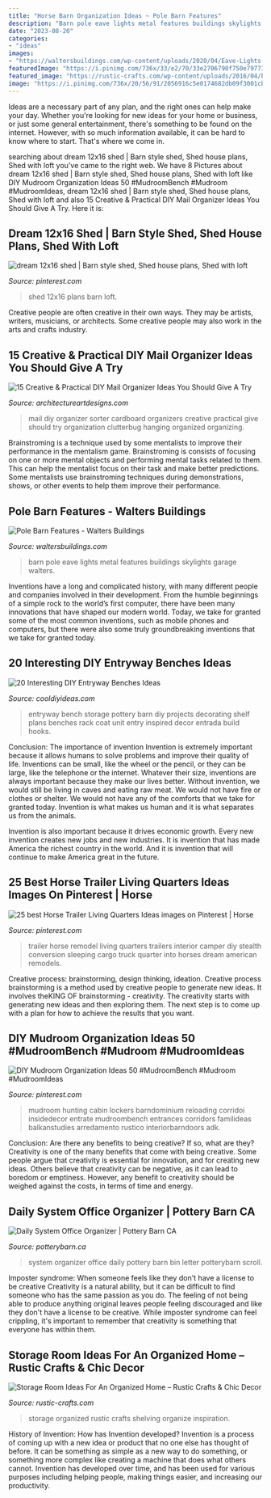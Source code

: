 ```yaml
---
title: "Horse Barn Organization Ideas ~ Pole Barn Features"
description: "Barn pole eave lights metal features buildings skylights garage walters"
date: "2023-08-20"
categories:
- "ideas"
images:
- "https://waltersbuildings.com/wp-content/uploads/2020/04/Eave-Lights-2.jpg"
featuredImage: "https://i.pinimg.com/736x/33/e2/70/33e2706790f750e797737e866762b13f.jpg"
featured_image: "https://rustic-crafts.com/wp-content/uploads/2016/04/basement-storage.jpg"
image: "https://i.pinimg.com/736x/20/56/91/2056916c5e0174682db09f3001cbf969.jpg"
---
```



Ideas are a necessary part of any plan, and the right ones can help make your day. Whether you're looking for new ideas for your home or business, or just some general entertainment, there's something to be found on the internet. However, with so much information available, it can be hard to know where to start. That's where we come in.

	

		
searching about dream 12x16 shed | Barn style shed, Shed house plans, Shed with loft you've came to the right web. We have 8 Pictures about dream 12x16 shed | Barn style shed, Shed house plans, Shed with loft like DIY Mudroom Organization Ideas 50 #MudroomBench #Mudroom #MudroomIdeas, dream 12x16 shed | Barn style shed, Shed house plans, Shed with loft and also 15 Creative &amp; Practical DIY Mail Organizer Ideas You Should Give A Try. Here it is:
		
    
## Dream 12x16 Shed | Barn Style Shed, Shed House Plans, Shed With Loft

<img loading=lazy src="https://i.pinimg.com/736x/d4/1f/56/d41f56f639f5b94bcba7ac2e1a379088.jpg" onerror="this.onerror=null;this.src='https://tse3.mm.bing.net/th?id=OIP.TYrvsh6RWDivIISYX19zJAHaJ3&amp;pid=15.1';" alt="dream 12x16 shed | Barn style shed, Shed house plans, Shed with loft">

_Source: pinterest.com_

>shed 12x16 plans barn loft. 

	

Creative people are often creative in their own ways. They may be artists, writers, musicians, or architects. Some creative people may also work in the arts and crafts industry.

    
## 15 Creative &amp; Practical DIY Mail Organizer Ideas You Should Give A Try

<img loading=lazy src="https://www.architectureartdesigns.com/wp-content/uploads/2019/04/15-Creative-Practical-DIY-Mail-Organizer-Ideas-You-Should-Give-A-Try-11.jpg" onerror="this.onerror=null;this.src='https://tse2.mm.bing.net/th?id=OIP.w0llbGK2BSIhqkA55srHUQHaLK&amp;pid=15.1';" alt="15 Creative &amp; Practical DIY Mail Organizer Ideas You Should Give A Try">

_Source: architectureartdesigns.com_

>mail diy organizer sorter cardboard organizers creative practical give should try organization clutterbug hanging organized organizing. 

	

Brainstroming is a technique used by some mentalists to improve their performance in the mentalism game. Brainstroming is consists of focusing on one or more mental objects and performing mental tasks related to them. This can help the mentalist focus on their task and make better predictions. Some mentalists use brainstroming techniques during demonstrations, shows, or other events to help them improve their performance.

    
## Pole Barn Features - Walters Buildings

<img loading=lazy src="https://waltersbuildings.com/wp-content/uploads/2020/04/Eave-Lights-2.jpg" onerror="this.onerror=null;this.src='https://tse4.mm.bing.net/th?id=OIP.AQgQ4-pdYZ7u7Feg8akLaAHaE8&amp;pid=15.1';" alt="Pole Barn Features - Walters Buildings">

_Source: waltersbuildings.com_

>barn pole eave lights metal features buildings skylights garage walters. 

	

Inventions have a long and complicated history, with many different people and companies involved in their development. From the humble beginnings of a simple rock to the world’s first computer, there have been many innovations that have shaped our modern world. Today, we take for granted some of the most common inventions, such as mobile phones and computers, but there were also some truly groundbreaking inventions that we take for granted today.

    
## 20 Interesting DIY Entryway Benches Ideas

<img loading=lazy src="http://cooldiyideas.com/wp-content/uploads/2015/05/Pottery-Barn-inspired-entryway-storage-unit.jpg" onerror="this.onerror=null;this.src='https://tse3.mm.bing.net/th?id=OIP.4WBk8g8Xfx-dI280MJBW9QHaLE&amp;pid=15.1';" alt="20 Interesting DIY Entryway Benches Ideas">

_Source: cooldiyideas.com_

>entryway bench storage pottery barn diy projects decorating shelf plans benches rack coat unit entry inspired decor entrada build hooks. 

	

Conclusion: The importance of invention
Invention is extremely important because it allows humans to solve problems and improve their quality of life. Inventions can be small, like the wheel or the pencil, or they can be large, like the telephone or the internet. Whatever their size, inventions are always important because they make our lives better.
Without invention, we would still be living in caves and eating raw meat. We would not have fire or clothes or shelter. We would not have any of the comforts that we take for granted today. Invention is what makes us human and it is what separates us from the animals.

Invention is also important because it drives economic growth. Every new invention creates new jobs and new industries. It is invention that has made America the richest country in the world. And it is invention that will continue to make America great in the future.

    
## 25 Best Horse Trailer Living Quarters Ideas Images On Pinterest | Horse

<img loading=lazy src="https://i.pinimg.com/736x/33/e2/70/33e2706790f750e797737e866762b13f.jpg" onerror="this.onerror=null;this.src='https://tse2.mm.bing.net/th?id=OIP.A_tyQPgs-zzweuuCvwyj7gDYEg&amp;pid=15.1';" alt="25 best Horse Trailer Living Quarters Ideas images on Pinterest | Horse">

_Source: pinterest.com_

>trailer horse remodel living quarters trailers interior camper diy stealth conversion sleeping cargo truck quarter into horses dream american remodels. 

	

Creative process: brainstorming, design thinking, ideation.
Creative process brainstorming is a method used by creative people to generate new ideas. It involves theKING OF brainstorming - creativity. The creativity starts with generating new ideas and then exploring them. The next step is to come up with a plan for how to achieve the results that you want.

    
## DIY Mudroom Organization Ideas 50 #MudroomBench #Mudroom #MudroomIdeas

<img loading=lazy src="https://i.pinimg.com/736x/20/56/91/2056916c5e0174682db09f3001cbf969.jpg" onerror="this.onerror=null;this.src='https://tse4.mm.bing.net/th?id=OIP.K9bdqWLdgVhVbZ6IXXUtpAHaLH&amp;pid=15.1';" alt="DIY Mudroom Organization Ideas 50 #MudroomBench #Mudroom #MudroomIdeas">

_Source: pinterest.com_

>mudroom hunting cabin lockers barndominium reloading corridoi insidedecor entrate mudroombench entrances corridors familideas balkanstudies arredamento rustico interiorbarndoors adk. 

	

Conclusion: Are there any benefits to being creative? If so, what are they?
Creativity is one of the many benefits that come with being creative. Some people argue that creativity is essential for innovation, and for creating new ideas. Others believe that creativity can be negative, as it can lead to boredom or emptiness. However, any benefit to creativity should be weighed against the costs, in terms of time and energy.

    
## Daily System Office Organizer | Pottery Barn CA

<img loading=lazy src="http://www.potterybarn.ca/core/media/media.nl?id=54584444&amp;c=3572911&amp;h=e623038babd8b773e287&amp;resizeid=25&amp;resizeh=1200&amp;resizew=1200" onerror="this.onerror=null;this.src='https://tse3.mm.bing.net/th?id=OIP._FH_TFJK8l0P4mACA8EA6wHaGq&amp;pid=15.1';" alt="Daily System Office Organizer | Pottery Barn CA">

_Source: potterybarn.ca_

>system organizer office daily pottery barn bin letter potterybarn scroll. 

	

Imposter syndrome: When someone feels like they don't have a license to be creative
Creativity is a natural ability, but it can be difficult to find someone who has the same passion as you do. The feeling of not being able to produce anything original leaves people feeling discouraged and like they don't have a license to be creative. While imposter syndrome can feel crippling, it's important to remember that creativity is something that everyone has within them.

    
## Storage Room Ideas For An Organized Home – Rustic Crafts &amp; Chic Decor

<img loading=lazy src="https://rustic-crafts.com/wp-content/uploads/2016/04/basement-storage.jpg" onerror="this.onerror=null;this.src='https://tse1.mm.bing.net/th?id=OIP.SM6b9souCAv-bjxVXCHAlAHaLS&amp;pid=15.1';" alt="Storage Room Ideas For An Organized Home – Rustic Crafts &amp; Chic Decor">

_Source: rustic-crafts.com_

>storage organized rustic crafts shelving organize inspiration. 

	

History of Invention: How has Invention developed?
Invention is a process of coming up with a new idea or product that no one else has thought of before. It can be something as simple as a new way to do something, or something more complex like creating a machine that does what others cannot. Invention has developed over time, and has been used for various purposes including helping people, making things easier, and increasing our productivity.

